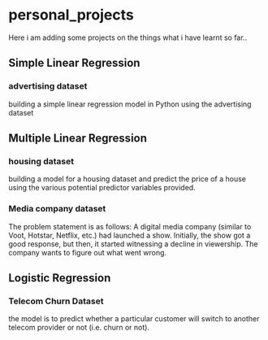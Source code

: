 # personal_projects
Here i am adding some projects on the things what i have learnt so far..
## Simple Linear Regression
### advertising dataset
building a simple linear regression model in Python using the advertising dataset
## Multiple Linear Regression
### housing dataset
building a model for a housing dataset and predict the price of a house using the various potential predictor variables provided.
### Media company dataset
The problem statement is as follows: A digital media company (similar to Voot, Hotstar, Netflix, etc.) had launched a show. Initially, the show got a good response, but then, it started witnessing a decline in viewership. The company wants to figure out what went wrong.
## Logistic Regression
### Telecom Churn Dataset
 the model is to predict whether a particular customer will switch to another telecom provider or not (i.e. churn or not).
